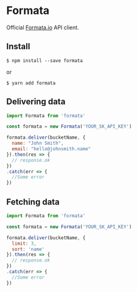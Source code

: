 # Formata
Official [Formata.io](https://formata.io) API client.

## Install
```
$ npm install --save formata
```
or
```
$ yarn add formata
```

## Delivering data
```js
import Formata from 'formata'

const formata = new Formata('YOUR_SK_API_KEY')

formata.deliver(bucketName, {
  name: "John Smith",
  email: "hello@johnsmith.name"
}).then(res => {
  // response.ok
})
.catch(err => {
  //Some error
})
```

## Fetching data
```js
import Formata from 'formata'

const formata = new Formata('YOUR_SK_API_KEY')

formata.deliver(bucketName, {
  limit: 3,
  sort: 'name'
}).then(res => {
  // response.ok
})
.catch(err => {
  //Some error
})
```

